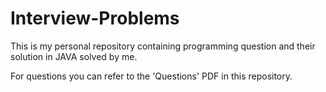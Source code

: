 # Interview-Problems

This is my personal repository containing programming question and their solution in JAVA solved by me.

For questions you can refer to the 'Questions' PDF in this repository.
